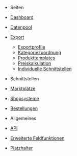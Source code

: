 <!-- docs/_sidebar.md -->

- Seiten
- [Dashboard](/)
- [Datenpool](datapool/)
- [Export](export/)
	- [Exportprofile](export/interface.md)
	- [Kategoriezuordnung](export/categories.md)
	- [Produkttemplates](export/templates.md)
	- [Preiskalkulation](export/pricecalculation.md)
	- [Individuelle Schnittstellen](export/owninterface.md)

- Schnittstellen
- [Marktplätze](interface/marketplace.md)
- [Shopsysteme](interface/shops.md)
- [Bestellungen](interface/order.md)

- Allgemeines
- [API](general/api.md)
- [Erweiterte Feldfunktionen](general/function.md)
- [Platzhalter](general/placeholder.md)